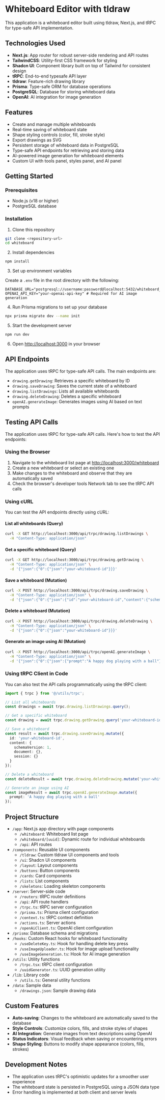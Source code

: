 # Whiteboard Editor with tldraw

This application is a whiteboard editor built using tldraw, Next.js, and tRPC for type-safe API implementation.

## Technologies Used

- **Next.js**: App router for robust server-side rendering and API routes
- **TailwindCSS**: Utility-first CSS framework for styling
- **Shadcn UI**: Component library built on top of Tailwind for consistent design
- **tRPC**: End-to-end typesafe API layer
- **tldraw**: Feature-rich drawing library
- **Prisma**: Type-safe ORM for database operations
- **PostgreSQL**: Database for storing whiteboard data
- **OpenAI**: AI integration for image generation

## Features

- Create and manage multiple whiteboards
- Real-time saving of whiteboard state
- Shape styling controls (color, fill, stroke style)
- Export drawings as SVG
- Persistent storage of whiteboard data in PostgreSQL
- Type-safe API endpoints for retrieving and storing data
- AI-powered image generation for whiteboard elements
- Custom UI with tools panel, styles panel, and AI panel

## Getting Started

### Prerequisites

- Node.js (v18 or higher)
- PostgreSQL database

### Installation

1. Clone this repository
```bash
git clone <repository-url>
cd whiteboard
```

2. Install dependencies
```bash
npm install
```

3. Set up environment variables
   
Create a `.env` file in the root directory with the following:
```
DATABASE_URL="postgresql://username:password@localhost:5432/whiteboard_db"
OPENAI_API_KEY="your-openai-api-key" # Required for AI image generation
```

4. Run Prisma migrations to set up your database
```bash
npx prisma migrate dev --name init
```

5. Start the development server
```bash
npm run dev
```

6. Open [http://localhost:3000](http://localhost:3000) in your browser

## API Endpoints

The application uses tRPC for type-safe API calls. The main endpoints are:

- `drawing.getDrawing`: Retrieves a specific whiteboard by ID
- `drawing.saveDrawing`: Saves the current state of a whiteboard
- `drawing.listDrawings`: Lists all available whiteboards
- `drawing.deleteDrawing`: Deletes a specific whiteboard
- `openAI.generateImage`: Generates images using AI based on text prompts

## Testing API Calls

The application uses tRPC for type-safe API calls. Here's how to test the API endpoints:

### Using the Browser

1. Navigate to the whiteboard list page at [http://localhost:3000/whiteboard](http://localhost:3000/whiteboard)
2. Create a new whiteboard or select an existing one
3. Make changes to the whiteboard and observe that they are automatically saved
4. Check the browser's developer tools Network tab to see the tRPC API calls

### Using cURL

You can test the API endpoints directly using cURL:

#### List all whiteboards (Query)
```bash
curl -X GET http://localhost:3000/api/trpc/drawing.listDrawings \
  -H "Content-Type: application/json"
```

#### Get a specific whiteboard (Query)
```bash
curl -X GET http://localhost:3000/api/trpc/drawing.getDrawing \
  -H "Content-Type: application/json" \
  -d '{"json":{"0":{"json":"your-whiteboard-id"}}}'
```

#### Save a whiteboard (Mutation)
```bash
curl -X POST http://localhost:3000/api/trpc/drawing.saveDrawing \
  -H "Content-Type: application/json" \
  -d '{"json":{"0":{"json":{"id":"your-whiteboard-id","content":{"schemaVersion":1,"document":{},"session":{}}}}}}'
```

#### Delete a whiteboard (Mutation)
```bash
curl -X POST http://localhost:3000/api/trpc/drawing.deleteDrawing \
  -H "Content-Type: application/json" \
  -d '{"json":{"0":{"json":"your-whiteboard-id"}}}'
```

#### Generate an image using AI (Mutation)
```bash
curl -X POST http://localhost:3000/api/trpc/openAI.generateImage \
  -H "Content-Type: application/json" \
  -d '{"json":{"0":{"json":{"prompt":"A happy dog playing with a ball"}}}}'
```

### Using tRPC Client in Code

You can also test the API calls programmatically using the tRPC client:

```typescript
import { trpc } from '@/utils/trpc';

// List all whiteboards
const drawings = await trpc.drawing.listDrawings.query();

// Get a specific whiteboard
const drawing = await trpc.drawing.getDrawing.query('your-whiteboard-id');

// Save a whiteboard
const result = await trpc.drawing.saveDrawing.mutate({
  id: 'your-whiteboard-id',
  content: {
    schemaVersion: 1,
    document: {},
    session: {}
  }
});

// Delete a whiteboard
const deleteResult = await trpc.drawing.deleteDrawing.mutate('your-whiteboard-id');

// Generate an image using AI
const imageResult = await trpc.openAI.generateImage.mutate({
  prompt: 'A happy dog playing with a ball'
});
```
## Project Structure

- `/app`: Next.js app directory with page components
  - `/whiteboard`: Whiteboard list page
  - `/whiteboard/[uuid]`: Dynamic route for individual whiteboards
  - `/api`: API routes
- `/components`: Reusable UI components
  - `/tldraw`: Custom tldraw UI components and tools
  - `/ui`: Shadcn UI components
  - `/layout`: Layout components
  - `/buttons`: Button components
  - `/cards`: Card components
  - `/lists`: List components
  - `/skeletons`: Loading skeleton components
- `/server`: Server-side code
  - `/routers`: tRPC router definitions
  - `/api`: API route handlers
  - `/trpc.ts`: tRPC server configuration
  - `/prisma.ts`: Prisma client configuration
  - `/context.ts`: tRPC context definition
  - `/actions.ts`: Server actions
  - `/openAiClient.ts`: OpenAI client configuration
- `/prisma`: Database schema and migrations
- `/hooks`: Custom React hooks for whiteboard functionality
  - `/useDeleteKey.ts`: Hook for handling delete key press
  - `/useImageUploader.ts`: Hook for image upload functionality
  - `/useImageGeneration.ts`: Hook for AI image generation
- `/utils`: Utility functions
  - `/trpc.tsx`: tRPC client configuration
  - `/uuidGenerator.ts`: UUID generation utility
- `/lib`: Library code
  - `/utils.ts`: General utility functions
- `/data`: Sample data
  - `/drawings.json`: Sample drawing data

## Custom Features

- **Auto-saving**: Changes to the whiteboard are automatically saved to the database
- **Style Controls**: Customize colors, fills, and stroke styles of shapes
- **AI Integration**: Generate images from text descriptions using OpenAI
- **Status Indicators**: Visual feedback when saving or encountering errors
- **Shape Styling**: Buttons to modify shape appearance (colors, fills, strokes)

## Development Notes

- The application uses tRPC's optimistic updates for a smoother user experience
- The whiteboard state is persisted in PostgreSQL using a JSON data type
- Error handling is implemented at both client and server levels
